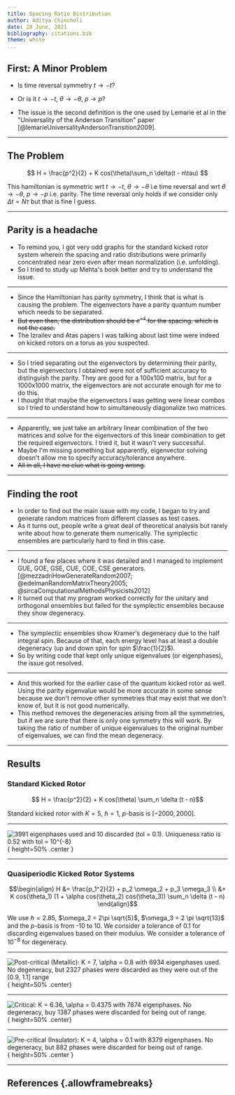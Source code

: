 ```yaml
---
title: Spacing Ratio Distribution
author: Aditya Chincholi
date: 28 June, 2021
bibliography: citations.bib
theme: white
...
```


## First: A Minor Problem

- Is time reversal symmetry $t \to -t$?

- Or is it $t \to -t$, $\theta \to -\theta$, $p \to p$?

- The issue is the second definition is the one used by Lemarie et al
    in the "Universality of the Anderson Transition" paper
    [@lemarieUniversalityAndersonTransition2009].

-------------------------------------------------------------------

## The Problem
$$ H = \frac{p^2}{2} + K cos(\theta)\sum_n \delta(t - n\tau) $$

This hamiltonian is symmetric wrt $t \to -t$, $\theta \to -\theta$
i.e time reversal and wrt $\theta \to -\theta$, $p \to -p$ i.e. parity.
The time reversal only holds if we consider only $\Delta t = N \tau$
but that is fine I guess.

---------------------------------------------------------------------

## Parity is a headache

- To remind you, I got very odd graphs for the standard kicked rotor
    system wherein the spacing and ratio distributions were primarily
    concentrated near zero even after mean normalization (i.e. unfolding).
- So I tried to study up Mehta's book better and try to understand the issue.

----------------------------------------------------------------------------

- Since the Hamiltonian has parity symmetry, I think that is what is causing
    the problem. The eigenvectors have a parity quantum number which needs
    to be separated.
- ~~But even then, the distribution should be $e^{-s}$ for the spacing. which
    is not the case.~~
- The Izrailev and Atas papers I was talking about last time were indeed on
    kicked rotors on a torus as you suspected.

---------------------------------------------------------------------

- So I tried separating out the eigenvectors by determining their parity,
    but the eigenvectors I obtained were not of sufficient accuracy to
    distinguish the parity. They are good for a 100x100 matrix, but for
    a 1000x1000 matrix, the eigenvectors are not accurate enough for me
    to do this.
- I thought that maybe the eigenvectors I was getting were linear combos
    so I tried to understand how to simultaneously diagonalize two matrices.

---------------------------------------------------------------------------

- Apparently, we just take an arbitrary linear combination of the two
    matrices and solve for the eigenvectors of this linear combination to
    get the required eigenvectors. I tried it, but it wasn't very successful.
- Maybe I'm missing something but apparently, eigenvector solving doesn't
    allow me to specify accuracy/tolerance anywhere.
- ~~All in all, I have no clue what is going wrong.~~

---------------------------------------------------------------------------

## Finding the root

- In order to find out the main issue with my code, I began to try and
    generate random matrices from different classes as test cases.
- As it turns out, people write a great deal of theoretical analysis
    but rarely write about how to generate them numerically. The
    symplectic ensembles are particularly hard to find in this case.

-----------------------------------------------------------------------------

- I found a few places where it was detailed and I managed to implement
    GUE, GOE, GSE, CUE, COE, CSE generators. [@mezzadriHowGenerateRandom2007;
    @edelmanRandomMatrixTheory2005; @sircaComputationalMethodsPhysicists2012]
- It turned out that my program worked correctly for the unitary and
    orthogonal ensembles but failed for the symplectic ensembles
    because they show degeneracy.

---------------------------------------------------------------------

- The symplectic ensembles show Kramer's degeneracy due to the half
    integral spin. Because of that, each energy level has at least
    a double degeneracy (up and down spin for spin $\frac{1}{2}$).
- So by writing code that kept only unique eigenvalues (or eigenphases),
    the issue got resolved.

-----------------------------------------------------------------------

- And this worked for the earlier case of the quantum kicked rotor
    as well. Using the parity eigenvalue would be more accurate in
    some sense because we don't remove other symmetries that may
    exist that we don't know of, but it is not good numerically.
- This method removes the degeneracies arising from all the
    symmetries, but if we are sure that there is only one symmetry
    this will work. By taking the ratio of number of unique
    eigenvalues to the original number of eigenvalues, we can find
    the mean degeneracy.

-------------------------------------------------------------------------

## Results

### Standard Kicked Rotor

$$ H = \frac{p^2}{2} + K cos(\theta) \sum_n \delta (t - n)$$

Standard kicked rotor with $K = 5$, $\hbar = 1$, $p$-basis is $[-2000, 2000]$.

--------------------------------------------------------------------------

![3991 eigenphases used and 10 discarded (tol = $0.1$). Uniqueness ratio is
0.52 with tol = $10^{-8}$](img/quantum_kicked_rotor_N2000_K5_spacing_ratios.svg){ height=50% .center }

-------------------------------------------------------------------------

### Quasiperiodic Kicked Rotor Systems

$$\begin{align}
H &= \frac{p_1^2}{2} + p_2 \omega_2 + p_3 \omega_3 \\
&+ K cos(\theta_1) (1 + \alpha cos(\theta_2) cos(\theta_3)) \sum_n
\delta (t - n)
\end{align}$$

We use $\hbar = 2.85$, $\omega_2 = 2\pi \sqrt{5}$, $\omega_3 = 2 \pi
\sqrt{13}$ and the $p$-basis is from -10 to 10. We consider a
tolerance of 0.1 for discarding eigenvalues based on their modulus.
We consider a tolerance of $10^{-8}$ for degeneracy.

-------------------------------------------------------------------------

![Post-critical (Metallic): $K = 7$, $\alpha = 0.8$ with 6934 eigenphases
used. No degeneracy, but 2327 phases were discarded as they were out of
the \[0.9, 1.1\] range](img/quasiperiodic_kickedrotor_spectrum_N10_metallic.svg){ height=50% .center}

---------------------------------------------------------------------

![Critical: $K = 6.36$, $\alpha = 0.4375$ with 7874 eigenphases.
No degeneracy, buy 1387 phases were discarded for being out of
range.](img/quasiperiodic_kickedrotor_spectrum_N10_critical.svg){ height=50% .center}

---------------------------------------------------------------------

![Pre-critical (Insulator): $K = 4$, $\alpha = 0.1$ with 8379
eigenphases. No degeneracy, but 882 phases were discarded for
being out of range.](img/quasiperiodic_kickedrotor_spectrum_N10_insulator.svg){ height=50% .center }


---------------------------------------------------------------------

## References {.allowframebreaks}
